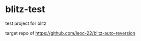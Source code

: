 # blitz-test

test project for blitz

target repo of https://github.com/leoc-22/blitz-auto-reversion
